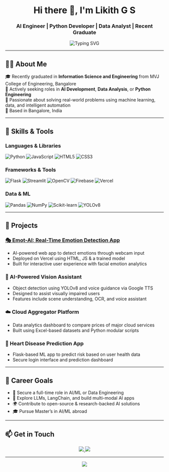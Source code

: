 <h1 align="center">Hi there 👋, I'm Likith G S</h1>
<h3 align="center">AI Engineer | Python Developer | Data Analyst | Recent Graduate</h3>

<p align="center">
  <img src="https://readme-typing-svg.demolab.com?font=Fira+Code&size=22&pause=1000&center=true&vCenter=true&width=435&lines=Building+AI-powered+Solutions;Data-Driven+Decision+Making;Crafting+Intelligent+Apps" alt="Typing SVG" />
</p>

---

## 🧑‍🎓 About Me

🎓 Recently graduated in **Information Science and Engineering** from MVJ College of Engineering, Bangalore  
💼 Actively seeking roles in **AI Development**, **Data Analysis**, or **Python Engineering**  
🧠 Passionate about solving real-world problems using machine learning, data, and intelligent automation  
📍 Based in Bangalore, India

---

## 🚀 Skills & Tools

### Languages & Libraries
![Python](https://img.shields.io/badge/Python-3670A0?style=flat-square&logo=python&logoColor=white)
![JavaScript](https://img.shields.io/badge/JavaScript-F7DF1E?style=flat-square&logo=javascript&logoColor=black)
![HTML5](https://img.shields.io/badge/HTML5-E34F26?style=flat-square&logo=html5&logoColor=white)
![CSS3](https://img.shields.io/badge/CSS3-1572B6?style=flat-square&logo=css3&logoColor=white)

### Frameworks & Tools  
![Flask](https://img.shields.io/badge/Flask-000000?style=flat-square&logo=flask)
![Streamlit](https://img.shields.io/badge/Streamlit-FF4B4B?style=flat-square&logo=streamlit&logoColor=white)
![OpenCV](https://img.shields.io/badge/OpenCV-27338e?style=flat-square&logo=opencv&logoColor=white)
![Firebase](https://img.shields.io/badge/Firebase-ffcc30?style=flat-square&logo=firebase&logoColor=black)
![Vercel](https://img.shields.io/badge/Vercel-000000?style=flat-square&logo=vercel&logoColor=white)

### Data & ML  
![Pandas](https://img.shields.io/badge/Pandas-150458?style=flat-square&logo=pandas&logoColor=white)
![NumPy](https://img.shields.io/badge/NumPy-013243?style=flat-square&logo=numpy)
![Scikit-learn](https://img.shields.io/badge/Scikit--Learn-F7931E?style=flat-square&logo=scikit-learn&logoColor=white)
![YOLOv8](https://img.shields.io/badge/YOLOv8-black?style=flat-square&logo=github)

---

## 📌 Projects

### [🎭 Emot-AI: Real-Time Emotion Detection App](https://emot-ai.vercel.app)
- AI-powered web app to detect emotions through webcam input  
- Deployed on Vercel using HTML, JS & a trained model  
- Built for interactive user experience with facial emotion analytics

### 🧠 AI-Powered Vision Assistant
- Object detection using YOLOv8 and voice guidance via Google TTS  
- Designed to assist visually impaired users  
- Features include scene understanding, OCR, and voice assistant

### ☁️ Cloud Aggregator Platform
- Data analytics dashboard to compare prices of major cloud services  
- Built using Excel-based datasets and Python modular scripts

### 💓 Heart Disease Prediction App
- Flask-based ML app to predict risk based on user health data  
- Secure login interface and prediction dashboard

---

## 🎯 Career Goals

- 📌 Secure a full-time role in AI/ML or Data Engineering  
- 📘 Explore LLMs, LangChain, and build multi-modal AI apps  
- 🌍 Contribute to open-source & research-backed AI solutions  
- 🎓 Pursue Master’s in AI/ML abroad

---

## 📫 Get in Touch

<p align="center">
  <a href="https://www.linkedin.com/in/likith-gs/" target="_blank">
    <img src="https://img.shields.io/badge/LinkedIn-0A66C2?style=flat-square&logo=linkedin&logoColor=white" />
  </a>
  <a href="mailto:likithgs.work@gmail.com">
    <img src="https://img.shields.io/badge/Gmail-D14836?style=flat-square&logo=gmail&logoColor=white" />
    
---

<p align="center">
  <img src="https://capsule-render.vercel.app/api?type=waving&color=0E2954&height=100&section=footer"/>
</p>
